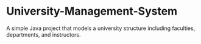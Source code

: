 # University-Management-System
A simple Java project that models a university structure including faculties, departments, and instructors.
